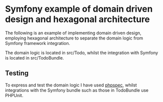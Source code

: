 # Symfony example of domain driven design and hexagonal architecture

The following is an example of implementing domain driven design, employing hexagonal architecture to separate 
the domain logic from Symfony framework integration.

The domain logic is located in src/Todo, whilst the integration with Symfony is located in src/TodoBundle.

## Testing
To express and test the domain logic I have used [phpspec](http://www.phpspec.net), whilst integrations with the Symfony bundle 
such as those in TodoBundle use PHPUnit.
